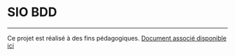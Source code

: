 # SIO BDD

---

Ce projet est réalisé à des fins pédagogiques. [Document associé disponible ici](https://cours.brosseau.ovh/tp/php/mvc/tp1.html)

